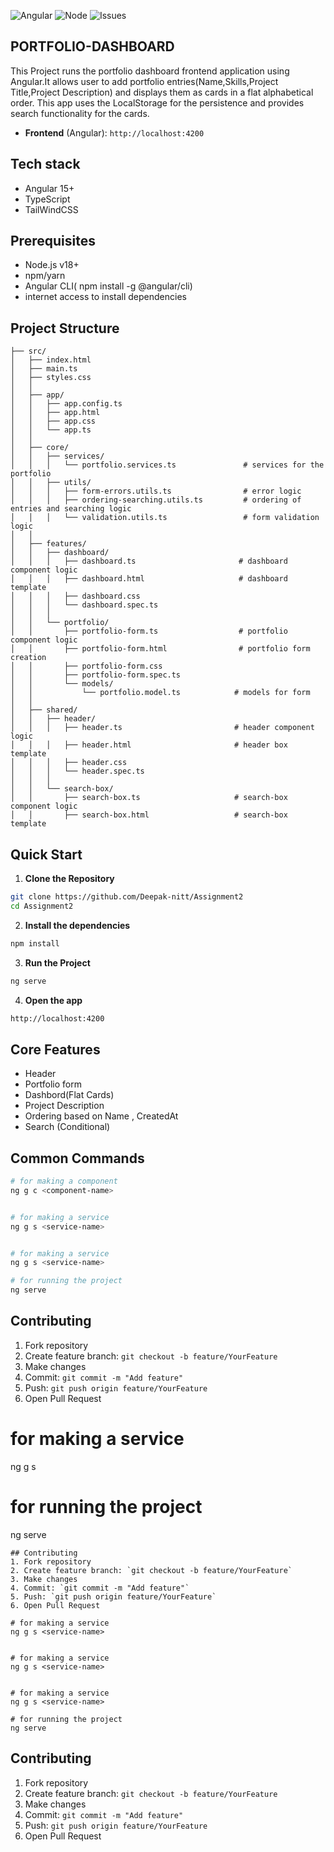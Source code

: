 ![Angular](https://img.shields.io/badge/angular-20.0-red?logo=angular)
![Node](https://img.shields.io/badge/node-20.x-green?logo=node.js)
![Issues](https://img.shields.io/github/issues/Deepak-nitt/Assignment2)




## PORTFOLIO-DASHBOARD
This Project runs the portfolio dashboard frontend application using Angular.It allows user to add portfolio entries(Name,Skills,Project Title,Project Description) and displays them as cards in a flat alphabetical order. This app uses the LocalStorage for the persistence and provides search functionality for the cards.



- **Frontend** (Angular): `http://localhost:4200`
## Tech stack
- Angular 15+
- TypeScript
- TailWindCSS

## Prerequisites
- Node.js v18+
- npm/yarn
- Angular CLI( npm install -g @angular/cli)
- internet access to install dependencies

## Project Structure
```
├── src/
│   ├── index.html
│   ├── main.ts
│   ├── styles.css
│   │
│   ├── app/
│   │   ├── app.config.ts
│   │   ├── app.html
│   │   ├── app.css
│   │   └── app.ts
│   │
│   ├── core/
│   │   ├── services/
│   │   │   └── portfolio.services.ts               # services for the portfolio
│   │   ├── utils/
│   │   │   ├── form-errors.utils.ts                # error logic 
│   │   │   ├── ordering-searching.utils.ts         # ordering of entries and searching logic
│   │   │   └── validation.utils.ts                 # form validation logic
│   │
│   ├── features/
│   │   ├── dashboard/
│   │   │   ├── dashboard.ts                       # dashboard component logic
│   │   │   ├── dashboard.html                     # dashboard template 
│   │   │   ├── dashboard.css
│   │   │   └── dashboard.spec.ts
│   │   │
│   │   └── portfolio/
│   │       ├── portfolio-form.ts                  # portfolio component logic
│   │       ├── portfolio-form.html                # portfolio form creation 
│   │       ├── portfolio-form.css
│   │       ├── portfolio-form.spec.ts
│   │       └── models/
│   │           └── portfolio.model.ts            # models for form 
│   │
│   ├── shared/
│   │   ├── header/
│   │   │   ├── header.ts                         # header component logic
│   │   │   ├── header.html                       # header box template
│   │   │   ├── header.css
│   │   │   └── header.spec.ts
│   │   │
│   │   └── search-box/
│   │       ├── search-box.ts                     # search-box component logic
│   │       ├── search-box.html                   # search-box template

```
## Quick Start
1. **Clone the Repository**
```bash
git clone https://github.com/Deepak-nitt/Assignment2
cd Assignment2
```
2. **Install the dependencies**
``` bash
npm install
```

3. **Run the Project**
```bash
ng serve
```
4. **Open the app**
``` bash
http://localhost:4200
```

## Core Features
- Header
- Portfolio form
- Dashbord(Flat Cards)
- Project Description
- Ordering based on Name , CreatedAt
- Search (Conditional)

## Common Commands

```bash
# for making a component
ng g c <component-name>


# for making a service
ng g s <service-name>


# for making a service
ng g s <service-name>

# for running the project
ng serve

```
## Contributing
1. Fork repository
2. Create feature branch: `git checkout -b feature/YourFeature`
3. Make changes
4. Commit: `git commit -m "Add feature"`
5. Push: `git push origin feature/YourFeature`
6. Open Pull Request


# for making a service
ng g s <service-name>

# for running the project
ng serve

```
## Contributing
1. Fork repository
2. Create feature branch: `git checkout -b feature/YourFeature`
3. Make changes
4. Commit: `git commit -m "Add feature"`
5. Push: `git push origin feature/YourFeature`
6. Open Pull Request

# for making a service
ng g s <service-name>


# for making a service
ng g s <service-name>


# for making a service
ng g s <service-name>

# for running the project
ng serve

```
## Contributing
1. Fork repository
2. Create feature branch: `git checkout -b feature/YourFeature`
3. Make changes
4. Commit: `git commit -m "Add feature"`
5. Push: `git push origin feature/YourFeature`
6. Open Pull Request




